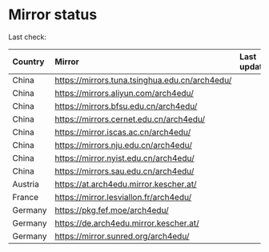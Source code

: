 <script src="./time.js"></script>
# Mirror status
Last check: <script type="text/javascript">localize(1712697410.356506);</script>

|Country|Mirror|Last update|
|:------|:-----|:----------|
|China|https://mirrors.tuna.tsinghua.edu.cn/arch4edu/|<script type="text/javascript">localize(1712687213);</script>|
|China|https://mirrors.aliyun.com/arch4edu/|<script type="text/javascript">localize(1712644633);</script>|
|China|https://mirrors.bfsu.edu.cn/arch4edu/|<script type="text/javascript">localize(1712644633);</script>|
|China|https://mirrors.cernet.edu.cn/arch4edu/|<script type="text/javascript">localize(1712687213);</script>|
|China|https://mirror.iscas.ac.cn/arch4edu/|<script type="text/javascript">localize(1712644633);</script>|
|China|https://mirrors.nju.edu.cn/arch4edu/|<script type="text/javascript">localize(1712601455);</script>|
|China|https://mirror.nyist.edu.cn/arch4edu/|<script type="text/javascript">localize(1712687213);</script>|
|China|https://mirrors.sau.edu.cn/arch4edu/|<script type="text/javascript">localize(1712687213);</script>|
|Austria|https://at.arch4edu.mirror.kescher.at/|<script type="text/javascript">localize(1712687213);</script>|
|France|https://mirror.lesviallon.fr/arch4edu/|<script type="text/javascript">localize(1712644633);</script>|
|Germany|https://pkg.fef.moe/arch4edu/|<script type="text/javascript">localize(1712687213);</script>|
|Germany|https://de.arch4edu.mirror.kescher.at/|<script type="text/javascript">localize(1712687213);</script>|
|Germany|https://mirror.sunred.org/arch4edu/|<script type="text/javascript">localize(1712687213);</script>|

<script src="./tablefilter/tablefilter.js"></script>
<script src="./table.js"></script>